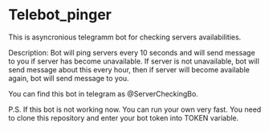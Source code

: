 # Telebot_pinger

This is asyncronious telegramm bot for checking servers availabilities.

Description:
Bot will ping servers every 10 seconds and will send message to you if server has become unavailable.
If server is not unavailable, bot will send message about this every hour, then if server will become available again,
bot will send message to you.

You can find this bot in telegram as @ServerCheckingBo.

P.S.
If this bot is not working now. 
You can run your own very fast.
You need to clone this repository and enter your bot token into TOKEN variable.
